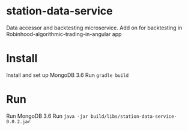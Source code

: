 # station-data-service
Data accessor and backtesting microservice. Add on for backtesting in Robinhood-algorithmic-trading-in-angular app

# Install
Install and set up MongoDB 3.6
Run ```gradle build```

# Run
Run MongoDB 3.6
Run ```java -jar build/libs/station-data-service-0.0.2.jar```
